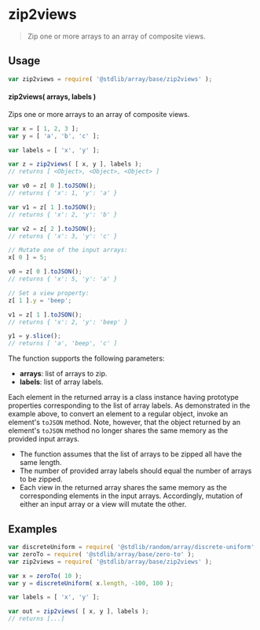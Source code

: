 <!--

@license Apache-2.0

Copyright (c) 2025 The Stdlib Authors.

Licensed under the Apache License, Version 2.0 (the "License");
you may not use this file except in compliance with the License.
You may obtain a copy of the License at

   http://www.apache.org/licenses/LICENSE-2.0

Unless required by applicable law or agreed to in writing, software
distributed under the License is distributed on an "AS IS" BASIS,
WITHOUT WARRANTIES OR CONDITIONS OF ANY KIND, either express or implied.
See the License for the specific language governing permissions and
limitations under the License.

-->

# zip2views

> Zip one or more arrays to an array of composite views.

<section class="usage">

## Usage

```javascript
var zip2views = require( '@stdlib/array/base/zip2views' );
```

#### zip2views( arrays, labels )

Zips one or more arrays to an array of composite views.

```javascript
var x = [ 1, 2, 3 ];
var y = [ 'a', 'b', 'c' ];

var labels = [ 'x', 'y' ];

var z = zip2views( [ x, y ], labels );
// returns [ <Object>, <Object>, <Object> ]

var v0 = z[ 0 ].toJSON();
// returns { 'x': 1, 'y': 'a' }

var v1 = z[ 1 ].toJSON();
// returns { 'x': 2, 'y': 'b' }

var v2 = z[ 2 ].toJSON();
// returns { 'x': 3, 'y': 'c' }

// Mutate one of the input arrays:
x[ 0 ] = 5;

v0 = z[ 0 ].toJSON();
// returns { 'x': 5, 'y': 'a' }

// Set a view property:
z[ 1 ].y = 'beep';

v1 = z[ 1 ].toJSON();
// returns { 'x': 2, 'y': 'beep' }

y1 = y.slice();
// returns [ 'a', 'beep', 'c' ]
```

The function supports the following parameters:

-   **arrays**: list of arrays to zip.
-   **labels**: list of array labels.

Each element in the returned array is a class instance having prototype properties corresponding to the list of array labels. As demonstrated in the example above, to convert an element to a regular object, invoke an element's `toJSON` method. Note, however, that the object returned by an element's `toJSON` method no longer shares the same memory as the provided input arrays.

</section>

<!-- /.usage -->

<section class="notes">

-   The function assumes that the list of arrays to be zipped all have the same length.
-   The number of provided array labels should equal the number of arrays to be zipped.
-   Each view in the returned array shares the same memory as the corresponding elements in the input arrays. Accordingly, mutation of either an input array or a view will mutate the other.

</section>

<!-- /.notes -->

<section class="examples">

## Examples

<!-- eslint no-undef: "error" -->

```javascript
var discreteUniform = require( '@stdlib/random/array/discrete-uniform' );
var zeroTo = require( '@stdlib/array/base/zero-to' );
var zip2views = require( '@stdlib/array/base/zip2views' );

var x = zeroTo( 10 );
var y = discreteUniform( x.length, -100, 100 );

var labels = [ 'x', 'y' ];

var out = zip2views( [ x, y ], labels );
// returns [...]
```

</section>

<!-- /.examples -->

<!-- Section for related `stdlib` packages. Do not manually edit this section, as it is automatically populated. -->

<section class="related">

</section>

<!-- /.related -->

<!-- Section for all links. Make sure to keep an empty line after the `section` element and another before the `/section` close. -->

<section class="links">

</section>

<!-- /.links -->
